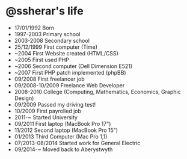 @ssherar's life
===============

- 17/01/1992 Born
- 1997-2003 Primary school
- 2003-2008 Secondary school
- 25/12/1999 First computer (Time)
- ~2004 First Website created (HTML/CSS)
- ~2005 First used PHP
- ~2006 Second computer (Dell Dimension E521)
- ~2007 First PHP patch implemented (phpBB)
- 09/2008 First freelancer job
- 09/2008-10/2009 Freelance Web Developer
- 2008-2010 College (Computing, Mathematics, Economics, Graphic Design)
- 09/2009 Passed my driving test!
- 10/2009 First payrolled job
- 2011-~ Started University
- 09/2011 First laptop (MacBook Pro 17")
- 11/2012 Second laptop (MacBook Pro 15")
- 01/2013 Third Computer (Mac Pro 1,1)
- 07/2013-08/2014 Started work for General Electric
- 09/2014-~ Moved back to Aberystwyth
